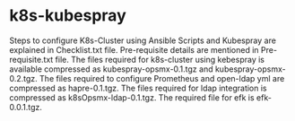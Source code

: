 # k8s-kubespray
Steps to configure K8s-Cluster using Ansible Scripts and Kubespray are explained in  Checklist.txt file. 
Pre-requisite details are mentioned in Pre-requisite.txt file. 
The files required for k8s-cluster using kebespray is available compressed as kubespray-opsmx-0.1.tgz and kubespray-opsmx-0.2.tgz. 
The files required to configure Prometheus and open-ldap yml are compressed as hapre-0.1.tgz. 
The files required for ldap integration is compressed as k8sOpsmx-ldap-0.1.tgz. 
The required file for efk is efk-0.0.1.tgz. 
